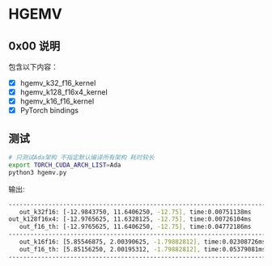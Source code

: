 # HGEMV 

## 0x00 说明

包含以下内容：

- [X] hgemv_k32_f16_kernel 
- [X] hgemv_k128_f16x4_kernel
- [X] hgemv_k16_f16_kernel
- [X] PyTorch bindings

## 测试

```bash
# 只测试Ada架构 不指定默认编译所有架构 耗时较长
export TORCH_CUDA_ARCH_LIST=Ada 
python3 hgemv.py
```

输出:

```bash
--------------------------------------------------------------------------------
   out_k32f16: [-12.9843750, 11.6406250, -12.75], time:0.00751138ms
out_k128f16x4: [-12.9765625, 11.6328125, -12.75], time:0.00726104ms
   out_f16_th: [-12.9765625, 11.6406250, -12.75], time:0.04772186ms
--------------------------------------------------------------------------------
   out_k16f16: [5.85546875, 2.00390625, -1.79882812], time:0.02308726ms
   out_f16_th: [5.85156250, 2.00195312, -1.79882812], time:0.05379081ms
--------------------------------------------------------------------------------
```